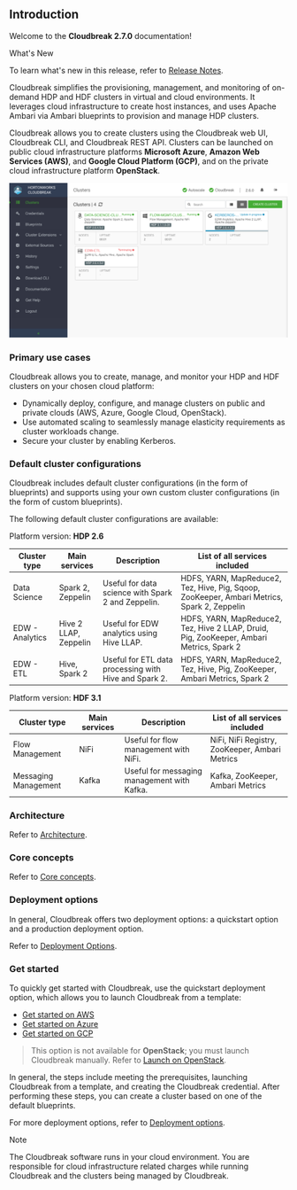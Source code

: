 ## Introduction

Welcome to the **Cloudbreak 2.7.0** documentation! 

<div class="note">
    <p class="first admonition-title">What's New</p>
    <p class="last">To learn what's new in this release, refer to <a href="../releasenotes/index.html">Release Notes</a>.</p>
</div>

Cloudbreak simplifies the provisioning, management, and monitoring of on-demand HDP and HDF clusters in virtual and cloud environments. It leverages cloud infrastructure to create host instances, and uses Apache Ambari via Ambari blueprints to provision and manage HDP clusters. 

Cloudbreak allows you to create clusters using the Cloudbreak web UI, Cloudbreak CLI, and Cloudbreak REST API. Clusters can be launched on public cloud infrastructure platforms **Microsoft Azure**, **Amazon Web Services (AWS)**, and **Google Cloud Platform (GCP)**, and on the private cloud infrastructure platform **OpenStack**.

<a href="./images/cb_cb-ui3.png" target="_blank" title="click to enlarge"><img src="./images/cb_cb-ui3.png" width="650" title="Cloudbreak web UI"></a>   


### Primary use cases

Cloudbreak allows you to create, manage, and monitor your HDP and HDF clusters on your chosen cloud platform:

* Dynamically deploy, configure, and manage clusters on public and private clouds (AWS, Azure, Google Cloud, OpenStack).   
* Use automated scaling to seamlessly manage elasticity requirements as cluster workloads change.  
* Secure your cluster by enabling Kerberos.   

### Default cluster configurations

Cloudbreak includes default cluster configurations (in the form of blueprints) and supports using your own custom cluster configurations (in the form of custom blueprints).

The following default cluster configurations are available:


Platform version: **HDP 2.6**

| Cluster type  | Main services | Description |  List of all services included |
|---|---|---|---|
| Data Science | <i class="fa fa-check" style="color: green"></i> Spark 2,<br>Zeppelin | Useful for data science with Spark 2 and Zeppelin. | HDFS, YARN, MapReduce2, Tez, Hive, Pig, Sqoop, ZooKeeper, Ambari Metrics, Spark 2, Zeppelin |
| EDW - Analytics | <span><i class="fa fa-check" style="color: green"></i> Hive 2 LLAP</span>,<br>Zeppelin | Useful for EDW analytics using Hive LLAP. | HDFS, YARN, MapReduce2, Tez, Hive 2 LLAP, Druid, Pig, ZooKeeper, Ambari Metrics, Spark 2 | 
| EDW - ETL | <i class="fa fa-check" style="color: green"></i> Hive,<br> Spark 2 | Useful for ETL data processing with Hive and Spark 2. | HDFS, YARN, MapReduce2, Tez, Hive, Pig, ZooKeeper, Ambari Metrics, Spark 2 |


Platform version: **HDF 3.1**

| Cluster type  | Main services | Description |  List of all services included |
|---|---|---|---|
| Flow Management | <i class="fa fa-check" style="color: green"></i> NiFi | Useful for flow management with NiFi. | NiFi, NiFi Registry, ZooKeeper, Ambari Metrics |
| Messaging Management | <i class="fa fa-check" style="color: green"></i> Kafka |  Useful for messaging management with Kafka. | Kafka, ZooKeeper, Ambari Metrics |

### Architecture 

Refer to [Architecture](architecture.md).

### Core concepts   

Refer to [Core concepts](architecture.md#core-concepts). 

### Deployment options

In general, Cloudbreak offers two deployment options: a quickstart option and a production deployment option. 

Refer to [Deployment Options](deployment-options.md).  


### Get started

To quickly get started with Cloudbreak, use the quickstart deployment option, which allows you to launch Cloudbreak from a template: 

* [Get started on AWS](aws-launch.md)  
* [Get started on Azure](azure-launch.md) 
* [Get started on GCP](gcp-launch.md)  

> This option is not available for **OpenStack**; you must launch Cloudbreak manually. Refer to [Launch on OpenStack](os-launch.md).    

In general, the steps include meeting the prerequisites, launching Cloudbreak from a template, and creating the Cloudbreak credential. After performing these steps, you can create a cluster based on one of the default blueprints.

For more deployment options, refer to [Deployment options](deployment-options.md).


<div class="note">
    <p class="first admonition-title">Note</p>
    <p class="last">The Cloudbreak software runs in your cloud environment. You are responsible for cloud infrastructure related charges while running Cloudbreak and the clusters being managed by Cloudbreak.</p>
</div>



